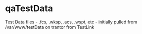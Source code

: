 # qaTestData
Test Data files - .fcs, .wksp, .acs, .wspt, etc - initially pulled from /var/www/testData on trantor from TestLink 
